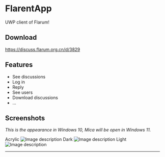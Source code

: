 # FlarentApp
UWP client of Flarum!
## Download
https://discuss.flarum.org.cn/d/3829
## Features
- See discussions
- Log in
- Reply
- See users
- Download discussions
- ...
## Screenshots
_*This is the appearance in Windows 10, Mica will be open in Windows 11.*_

Acrylic
![Image description](https://flarum.csur.fun/2022-07-24/1658668357-178520-image.png)
Dark
![Image description](https://flarum.csur.fun/2022-07-24/1658668476-872335-image.png)
Light
![Image description](https://flarum.csur.fun/2022-07-24/1658668768-184430-image.png)
***
